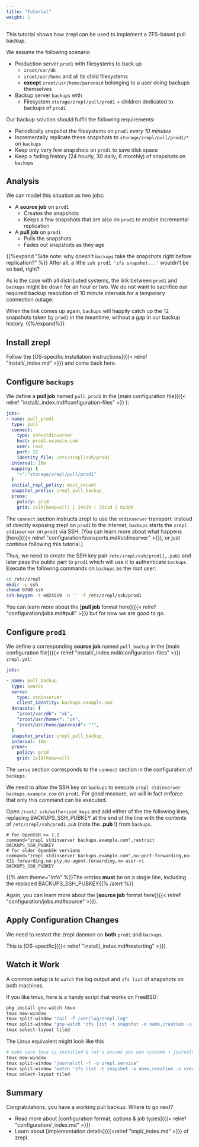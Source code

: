 ```yaml
---
title: "Tutorial"
weight: 1
---
```


This tutorial shows how zrepl can be used to implement a ZFS-based pull backup.

We assume the following scenario

* Production server `prod1` with filesystems to back up
    * `zroot/var/db`
    * `zroot/usr/home` and all its child filesystems
    * **except** `zroot/usr/home/paranoid` belonging to a user doing backups themselves
* Backup server `backups` with
    * Filesystem `storage/zrepl/pull/prod1` + children dedicated to backups of `prod1`

Our backup solution should fulfill the following requirements:

* Periodically snapshot the filesystems on `prod1` *every 10 minutes*
* Incrementally replicate these snapshots to `storage/zrepl/pull/prod1/*` on `backups`
* Keep only very few snapshots on `prod1` to save disk space
* Keep a fading history (24 hourly, 30 daily, 6 monthly) of snapshots on `backups`

## Analysis

We can model this situation as two jobs:

* A **source job** on `prod1`
    * Creates the snapshots
    * Keeps a few snapshots that are also on `prod1` to enable incremental replication
* A **pull job** on `prod1`
    * Pulls the snapshots
    * Fades out snapshots as they age

{{%expand "Side note: why doesn't `backups` take the snapshots right before replication?" %}}
After all, a little `ssh prod1 'zfs snapshot...'` wouldn't be so bad, right?

As is the case with all distributed systems, the link between `prod1` and `backups` might be down for an hour or two.
We do not want to sacrifice our required backup resolution of 10 minute intervals for a temporary connection outage.

When the link comes up again, `backups` will happily catch up the 12 snapshots taken by `prod1` in the meantime, without
a gap in our backup history.
{{%/expand%}}

## Install zrepl

Follow the [OS-specific installation instructions]({{< relref "install/_index.md" >}}) and come back here.

## Configure `backups`

We define a **pull job** named `pull_prod1` in the [main configuration file]({{< relref "install/_index.md#configuration-files" >}} ):

```yaml
jobs:
- name: pull_prod1
  type: pull
  connect:
    type: ssh+stdinserver
    host: prod1.example.com
    user: root
    port: 22
    identity_file: /etc/zrepl/ssh/prod1
  interval: 10m
  mapping: {
    "<":"storage/zrepl/pull/prod1"
  }
  initial_repl_policy: most_recent
  snapshot_prefix: zrepl_pull_backup_
  prune:
    policy: grid
    grid: 1x1h(keep=all) | 24x1h | 35x1d | 6x30d
```

The `connect` section instructs zrepl to use the `stdinserver` transport: instead of directly exposing zrepl on `prod1`
to the internet, `backups` starts the `zrepl stdinserver` on `prod1` via SSH.
(You can learn more about what happens [here]({{< relref "configuration/transports.md#stdinserver" >}}), or just continue following this tutorial.)

Thus, we need to create the SSH key pair `/etc/zrepl/ssh/prod1{,.pub}` and later pass the public part to `prod1`
which will use it to authenticate `backups`. Execute the following commands on `backups` as the root user:

```bash
cd /etc/zrepl
mkdir -p ssh
chmod 0700 ssh
ssh-keygen -t ed25519 -N '' -f /etc/zrepl/ssh/prod1
```
You can learn more about the [**pull job** format here]({{< relref "configuration/jobs.md#pull" >}}) but for now we are good to go.

## Configure `prod1`

We define a corresponding **source job** named `pull_backup` in the [main configuration file]({{< relref "install/_index.md#configuration-files" >}})
`zrepl.yml`:

```yaml
jobs:

- name: pull_backup
  type: source
  serve:
    type: stdinserver
    client_identity: backups.example.com
  datasets: {
    "zroot/var/db": "ok",
    "zroot/usr/home<": "ok",
    "zroot/usr/home/paranoid": "!",
  }
  snapshot_prefix: zrepl_pull_backup_
  interval: 10m
  prune:
    policy: grid
    grid: 1x1d(keep=all)

```

The `serve` section corresponds to the `connect` section in the configuration of `backups`.

We need to allow the SSH key on `backups` to execute `zrepl stdinserver backups.example.com` on
`prod1`. For good measure, we will in fact enforce that only this command can be executed.

Open `/root/.ssh/authorized_keys` and add either of the the following lines, replacing BACKUPS_SSH_PUBKEY at the end
of the line with the contents of `/etc/zrepl/ssh/prod1.pub` (note the **.pub** !) from `backups`.

```
# for OpenSSH >= 7.2
command="zrepl stdinserver backups.example.com",restrict BACKUPS_SSH_PUBKEY
# for older OpenSSH versions
command="zrepl stdinserver backups.example.com",no-port-forwarding,no-X11-forwarding,no-pty,no-agent-forwarding,no-user-rc  BACKUPS_SSH_PUBKEY
```

{{% alert theme="info" %}}The entries **must** be on a single line, including the replaced BACKUPS_SSH_PUBKEY{{% /alert %}}

Again, you can learn more about the [**source job** format here]({{< relref "configuration/jobs.md#source" >}}).

## Apply Configuration Changes

We need to restart the zrepl daemon on **both** `prod1` and `backups`.

This is [OS-specific]({{< relref "install/_index.md#restarting" >}}).

## Watch it Work

A common setup is to `watch` the log output and `zfs list` of snapshots on both machines.

If you like tmux, here is a handy script that works on FreeBSD:

```bash
pkg install gnu-watch tmux
tmux new-window
tmux split-window "tail -f /var/log/zrepl.log"
tmux split-window "gnu-watch 'zfs list -t snapshot -o name,creation -s creation | grep zrepl_pull_backup_'"
tmux select-layout tiled
```

The Linux equivalent might look like this

```bash
# make sure tmux is installed & let's assume you use systemd + journald
tmux new-window
tmux split-window "journalctl -f -u zrepl.service"
tmux split-window "watch 'zfs list -t snapshot -o name,creation -s creation | grep zrepl_pull_backup_'"
tmux select-layout tiled
```

## Summary

Congratulations, you have a working pull backup. Where to go next?

* Read more about [configuration format, options & job types]({{< relref "configuration/_index.md" >}})
* Learn about [implementation details]({{<relref "impl/_index.md" >}}) of zrepl.




